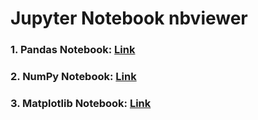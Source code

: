 # Jupyter Notebook nbviewer

### 1. Pandas Notebook: [Link](https://nbviewer.jupyter.org/github/Naimul-Islam-Siam/Practice/blob/master/ML/Pandas/Pandas_Intro.ipynb)

### 2. NumPy Notebook: [Link](https://nbviewer.jupyter.org/github/Naimul-Islam-Siam/Practice/blob/master/ML/NumPy/NumPy_Intro.ipynb)

### 3. Matplotlib Notebook: [Link](https://nbviewer.jupyter.org/github/Naimul-Islam-Siam/Practice/blob/master/ML/Matplotlib/Matplotlib_Intro.ipynb)